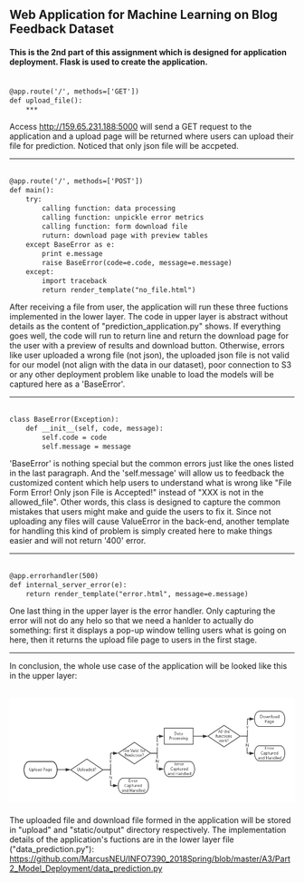 ## Web Application for Machine Learning on Blog Feedback Dataset

#### This is the 2nd part of this assignment which is designed for application deployment. Flask is used to create the application.

<pre><code>
@app.route('/', methods=['GET'])
def upload_file():
    ***
</pre></code>

Access http://159.65.231.188:5000 will send a GET request to the application and a upload page will be returned where users can upload their file for prediction. Noticed that only json file will be accpeted.

---
<pre><code>
@app.route('/', methods=['POST'])
def main():
    try:
        calling function: data processing
        calling function: unpickle error metrics
        calling function: form download file
        ruturn: download page with preview tables
    except BaseError as e:
        print e.message
        raise BaseError(code=e.code, message=e.message)
    except:
        import traceback
        return render_template("no_file.html")
</pre></code>

After receiving a file from user, the application will run these three fuctions implemented in the lower layer. The code in upper layer is abstract without details as the content of "prediction_application.py" shows. If everything goes well, the code will run to return line and return the download page for the user with a preview of results and download button. Otherwise, errors like user uploaded a wrong file (not json), the uploaded json file is not valid for our model (not align with the data in our dataset), poor connection to S3 or any other deployment problem like unable to load the models will be captured here as a 'BaseError'.

---
<pre><code>
class BaseError(Exception):
    def __init__(self, code, message):
        self.code = code
        self.message = message
</pre></code>

'BaseError' is nothing special but the common errors just like the ones listed in the last paragraph. And the 'self.message' will allow us to feedback the customized content which help users to understand what is wrong like "File Form Error! Only json File is Accepted!" instead of "XXX is not in the allowed_file". Other words, this class is designed to capture the common mistakes that users might make and guide the users to fix it. Since not uploading any files will cause ValueError in the back-end, another template for handling this kind of problem is simply created here to make things easier and will not return '400' error.

---
<pre><code>
@app.errorhandler(500)
def internal_server_error(e):
    return render_template("error.html", message=e.message)
</pre></code>

One last thing in the upper layer is the error handler. Only capturing the error will not do any helo so that we need a hanlder to actually do something: first it displays a pop-up window telling users what is going on here, then it returns the upload file page to users in the first stage.

---
In conclusion, the whole use case of the application will be looked like this in the upper layer:

![Aaron Swartz](https://raw.githubusercontent.com/MarcusNEU/INFO7390_2018Spring/master/A3/Part2_Model_Deployment/FlowChart.png)
---
The uploaded file and download file formed in the application will be stored in "upload" and "static/output" directory respectively. The implementation details of the application's fuctions are in the lower layer file ("data_prediction.py"):
https://github.com/MarcusNEU/INFO7390_2018Spring/blob/master/A3/Part2_Model_Deployment/data_prediction.py
